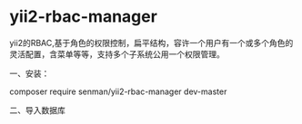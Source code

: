 # yii2-rbac-manager

yii2的RBAC,基于角色的权限控制，扁平结构，容许一个用户有一个或多个角色的灵活配置，含菜单等等，支持多个子系统公用一个权限管理。

一、安装：

composer require senman/yii2-rbac-manager dev-master


二、导入数据库